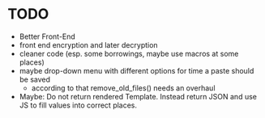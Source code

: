 # TODO
* Better Front-End
* front end encryption and later decryption
* cleaner code (esp. some borrowings, maybe use macros at some places)
* maybe drop-down menu with different options for time a paste should be saved
  * according to that remove_old_files() needs an overhaul
* Maybe: Do not return rendered Template. Instead return JSON and use JS to fill values into correct places.
